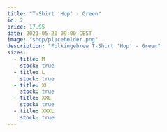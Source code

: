 ```yaml
---
title: "T-Shirt 'Hop' - Green"
id: 2
price: 17.95
date: 2021-05-20 09:00 CEST
image: "shop/placeholder.png"
description: "Folkingebrew T-Shirt 'Hop' - Green"
sizes:
  - title: M
    stock: true
  - title: L
    stock: true
  - title: XL
    stock: true
  - title: XXL
    stock: true
  - title: XXXL
    stock: true
---
```

